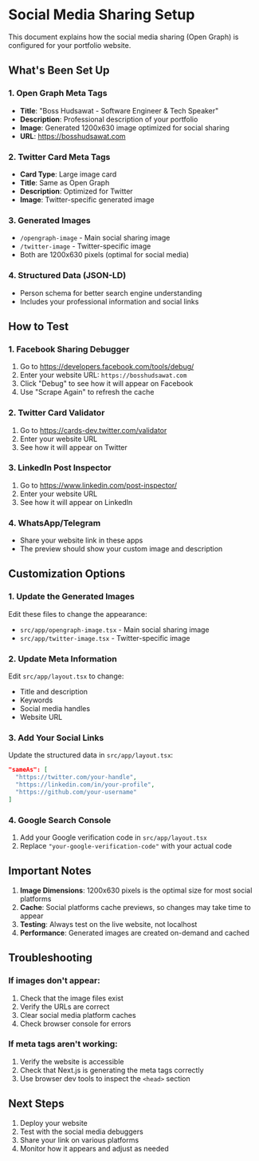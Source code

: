 # Social Media Sharing Setup

This document explains how the social media sharing (Open Graph) is configured for your portfolio website.

## What's Been Set Up

### 1. Open Graph Meta Tags
- **Title**: "Boss Hudsawat - Software Engineer & Tech Speaker"
- **Description**: Professional description of your portfolio
- **Image**: Generated 1200x630 image optimized for social sharing
- **URL**: https://bosshudsawat.com

### 2. Twitter Card Meta Tags
- **Card Type**: Large image card
- **Title**: Same as Open Graph
- **Description**: Optimized for Twitter
- **Image**: Twitter-specific generated image

### 3. Generated Images
- `/opengraph-image` - Main social sharing image
- `/twitter-image` - Twitter-specific image
- Both are 1200x630 pixels (optimal for social media)

### 4. Structured Data (JSON-LD)
- Person schema for better search engine understanding
- Includes your professional information and social links

## How to Test

### 1. Facebook Sharing Debugger
1. Go to https://developers.facebook.com/tools/debug/
2. Enter your website URL: `https://bosshudsawat.com`
3. Click "Debug" to see how it will appear on Facebook
4. Use "Scrape Again" to refresh the cache

### 2. Twitter Card Validator
1. Go to https://cards-dev.twitter.com/validator
2. Enter your website URL
3. See how it will appear on Twitter

### 3. LinkedIn Post Inspector
1. Go to https://www.linkedin.com/post-inspector/
2. Enter your website URL
3. See how it will appear on LinkedIn

### 4. WhatsApp/Telegram
- Share your website link in these apps
- The preview should show your custom image and description

## Customization Options

### 1. Update the Generated Images
Edit these files to change the appearance:
- `src/app/opengraph-image.tsx` - Main social sharing image
- `src/app/twitter-image.tsx` - Twitter-specific image

### 2. Update Meta Information
Edit `src/app/layout.tsx` to change:
- Title and description
- Keywords
- Social media handles
- Website URL

### 3. Add Your Social Links
Update the structured data in `src/app/layout.tsx`:
```json
"sameAs": [
  "https://twitter.com/your-handle",
  "https://linkedin.com/in/your-profile",
  "https://github.com/your-username"
]
```

### 4. Google Search Console
1. Add your Google verification code in `src/app/layout.tsx`
2. Replace `"your-google-verification-code"` with your actual code

## Important Notes

1. **Image Dimensions**: 1200x630 pixels is the optimal size for most social platforms
2. **Cache**: Social platforms cache previews, so changes may take time to appear
3. **Testing**: Always test on the live website, not localhost
4. **Performance**: Generated images are created on-demand and cached

## Troubleshooting

### If images don't appear:
1. Check that the image files exist
2. Verify the URLs are correct
3. Clear social media platform caches
4. Check browser console for errors

### If meta tags aren't working:
1. Verify the website is accessible
2. Check that Next.js is generating the meta tags correctly
3. Use browser dev tools to inspect the `<head>` section

## Next Steps

1. Deploy your website
2. Test with the social media debuggers
3. Share your link on various platforms
4. Monitor how it appears and adjust as needed 